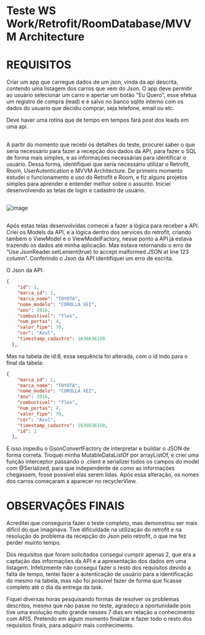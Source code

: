 # Teste WS Work/Retrofit/RoomDatabase/MVVM Architecture

# REQUISITOS

<div>
Criar um app que carregue dados de um json, vinda da api descrita, contendo uma listagem dos carros que vem do Json. O app deve permitir ao usuário selecionar um carro e apertar um botão "Eu Quero", esse efetua um registro de compra (lead) e é salvo no banco sqlite interno com os dados do usuario que decidiu comprar, seja telefone, email ou etc.
  
  Deve haver uma rotina que de tempo em tempos fará post dos leads em uma api.
  
</div>

##

<div>
A partir do momento que recebi os detalhes do teste, procurei saber o que seria necessário para fazer a recepção dos dados da API, para fazer o SQL de forma mais simples, e as informações necessárias para identificar o usuário. 
Dessa forma, identifiquei que seria necessário utilizar o Retrofit, Room, UserAutentication e MVVM Architecture.
De primeiro momento estudei o funcionamento e uso do Retrofit e Room, e fiz alguns projetos simples para aprender e entender melhor sobre o assunto. 
Iniciei desenvolvendo as telas de login e cadastro de usuário.
 
</div>

##

![image](https://github.com/user-attachments/assets/207423cd-16b9-4668-ba73-a0870815f1d1)


##

<div>
Após estas telas desenvolvidas comecei a fazer a lógica para receber a API. Criei os Models da API, e a lógica dentro dos services do retrofit, criando também o ViewModel e o ViewModelFactory, nesse ponto a API já estava trazendo os dados até minha aplicação. 
Mas estava retornando o erro de “Use JsonReader.setLenient(true) to accept malformed JSON at line 123 column”.
Conferindo o Json da API identifiquei um erro de escrita.
  
</div>

O Json da API:
```json
{
    "id": 1,
    "marca_id": 1,
    "marca_nome": "TOYOTA",
    "nome_modelo": "COROLLA XEI",
    "ano": 2016,
    "combustivel": "flex",
    "num_portas": 4,
    "valor_fipe": 70,
    "cor": "Azul",
    "timestamp_cadastro": 1636636150
  },

```

Mas na tabela de id:8, essa sequência foi alterada, com o id indo para o final da tabela:

```json
{
    "marca_id": 1,
    "marca_nome": "TOYOTA",
    "nome_modelo": "COROLLA XEI",
    "ano": 2016,
    "combustivel": "flex",
    "num_portas": 4,
    "valor_fipe": 70,
    "cor": "Azul",
    "timestamp_cadastro": 1636636150,
    "id": 1
  },

```

<div>
E isso impediu o GsonConvertFactory de interpretar e buildar o JSON de forma correta. Troquei minha MutableDataListOf por arrayListOf, e criei uma função interceptor passando o .client e serializei todos os campos do model com @Serialized, para que independente de como as informações chegassem, fosse possível elas serem lidas. Após essa alteração, os nomes dos carros começaram a aparecer no recyclerView.
</div>

##

# OBSERVAÇÕES FINAIS

<div>
  Acreditei que conseguiria fazer o teste completo, mas demonstrou ser mais difícil do que imaginava. Tive dificuldade na utilização do retrofit e na resolução do problema da recepção do Json pelo retrofit, o que me fez perder muinto tempo.
  
  Dos requisitos que foram solicitados consegui cumprir apenas 2, que era a captação das informações da API e a apresentação dos dados em uma listagem. Infelizmente não consegui fazer o resto dos requisitos devido a falta de tempo, tentei fazer a autenticação de usuário para a identificação do mesmo na tabela, mas não foi possível fazer de forma que ficasse completo até o dia da entrega da task.
  
  Fiquei diversas horas pesquisando formas de resolver os problemas descritos, mesmo que não passe no teste, agradeço a oportunidade pois tive uma evolução muito grande nesses 7 dias em relação a conhecimento com APIS. Pretendo em algum momento finalizar e fazer todo o resto dos requisitos finais, para adquirir mais conhecimento.

</div>


